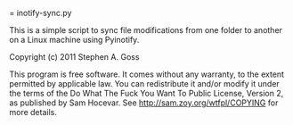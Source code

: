 = inotify-sync.py

This is a simple script to sync file modifications from one folder to
another on a Linux machine using Pyinotify.

Copyright (c) 2011 Stephen A. Goss

This program is free software. It comes without any warranty, to
the extent permitted by applicable law. You can redistribute it
and/or modify it under the terms of the Do What The Fuck You Want
To Public License, Version 2, as published by Sam Hocevar. See
http://sam.zoy.org/wtfpl/COPYING for more details.
